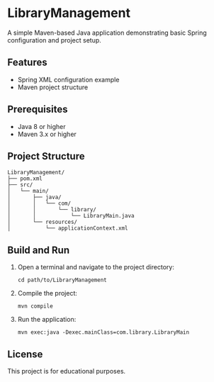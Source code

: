 # LibraryManagement

A simple Maven-based Java application demonstrating basic Spring configuration and project setup.

## Features
- Spring XML configuration example
- Maven project structure

## Prerequisites
- Java 8 or higher
- Maven 3.x or higher

## Project Structure
```
LibraryManagement/
├── pom.xml
├── src/
│   └── main/
│       ├── java/
│       │   └── com/
│       │       └── library/
│       │           └── LibraryMain.java
│       └── resources/
│           └── applicationContext.xml
```

## Build and Run
1. Open a terminal and navigate to the project directory:
   ```
   cd path/to/LibraryManagement
   ```
2. Compile the project:
   ```
   mvn compile
   ```
3. Run the application:
   ```
   mvn exec:java -Dexec.mainClass=com.library.LibraryMain
   ```

## License
This project is for educational purposes. 
